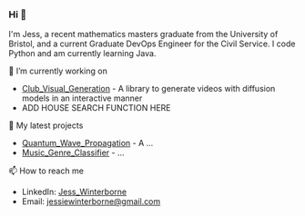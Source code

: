 ### Hi 👋

I'm Jess, a recent mathematics masters graduate from the University of Bristol, and a current Graduate DevOps Engineer for the Civil Service. I code Python and am currently learning Java.

🔭 I’m currently working on

- [Club_Visual_Generation](https://github.com/JessWinterborne/Club_Visual_Generation) - A library to generate videos with diffusion models in an interactive manner
- ADD HOUSE SEARCH FUNCTION HERE

🌱 My latest projects

- [Quantum_Wave_Propagation](https://github.com/JessWinterborne/Quantum_Wave_Propagation) - A ...
- [Music_Genre_Classifier](https://github.com/JessWinterborne/Music_Genre_Classifier) - ...

📫 How to reach me

- LinkedIn: [Jess_Winterborne](https://www.linkedin.com/in/jess-winterborne/)
- Email: jessiewinterborne@gmail.com


<!--
**JessWinterborne/JessWinterborne** is a ✨ _special_ ✨ repository because its `README.md` (this file) appears on your GitHub profile.

Here are some ideas to get you started:

- 🔭 I’m currently working on ...
- 🌱 I’m currently learning ...
- 👯 I’m looking to collaborate on ...
- 🤔 I’m looking for help with ...
- 💬 Ask me about ...
- 📫 How to reach me: ...
- 😄 Pronouns: ...
- ⚡ Fun fact: ...
-->
